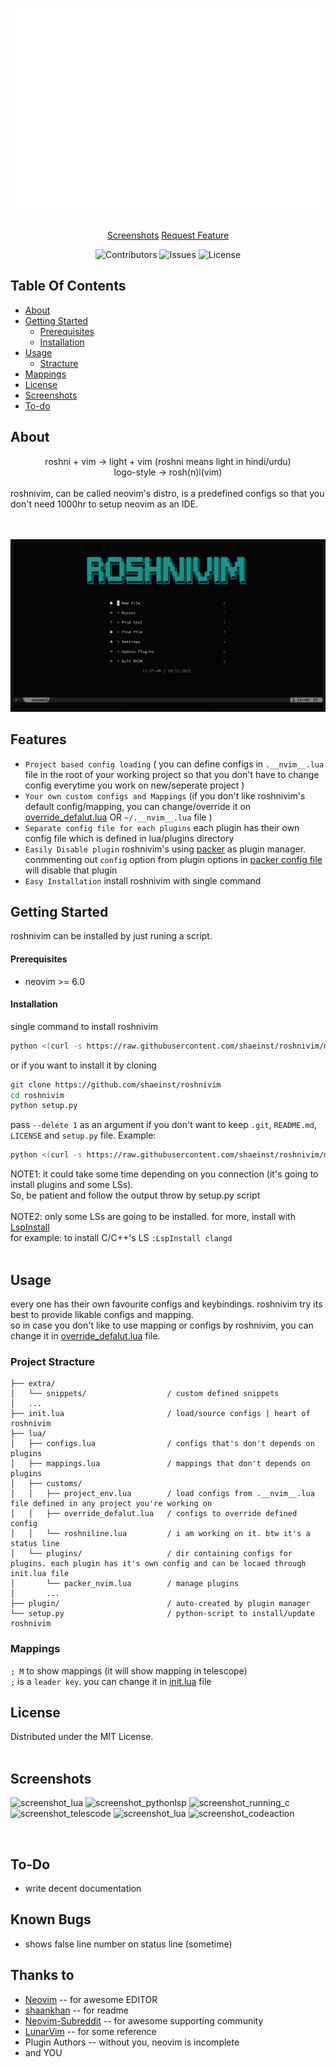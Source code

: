 <br/>
<p align="center">
  <a href="https://github.com/shaeinst/roshnivim">
    <img src="https://raw.githubusercontent.com/shaeinst/media/main/images/github-repositories/roshnivim/roshnivim_logo_transparent.png" alt="Logo" width="500" height="320">
  </a>
</p>

<br>

<div align="center" >
  <a href="https://github.com/shaeinst/roshnivim#screenshots">Screenshots</a>
  <a href="https://github.com/shaeinst/roshnivim/issues">Request Feature</a>

  ![Contributors](https://img.shields.io/github/contributors/shaeinst/roshnivim?color=dark-green) ![Issues](https://img.shields.io/github/issues/shaeinst/roshnivim) ![License](https://img.shields.io/github/license/shaeinst/roshnivim)
</div>



## Table Of Contents

* [About](#about)
* [Getting Started](#getting-started)
  * [Prerequisites](#prerequisites)
  * [Installation](#installation)
* [Usage](#usage)
  * [Stracture](#stracture-of-roshnivim)
* [Mappings](#mappings)
* [License](#license)
* [Screenshots](#screenshots)
* [To-do](#to-do)


## About
<div align="center"
  roshnivim ->  roshni + vim -> light + vim (roshni means light in hindi/urdu) <br>
  logo-style -> rosh(n)i(vim)  <br>
</div>
<br>
roshnivim, can be called neovim's distro, is a predefined configs so that you don't need 1000hr to setup neovim as an IDE. <br><br><br>

![screenshot_welcome](https://raw.githubusercontent.com/shaeinst/media/main/images/github-repositories/roshnivim/roshnivim-welcom.png)

## Features
- ```Project based config loading``` ( you can define configs in ```.__nvim__.lua``` file in the root of your working project so that you don't have to change config everytime you work on new/seperate project )
- ```Your own custom configs and Mappings``` (if you don't like roshnivim's default config/mapping, you can change/override it on [override_defalut.lua](https://github.com/shaeinst/roshnivim/blob/main/lua/customs/override_defalut.lua) OR ```~/.__nvim__.lua``` file )
- ```Separate config file for each plugins``` each plugin has their own config file which is defined in lua/plugins directory
- ```Easily Disable plugin``` roshnivim's using [packer](https://github.com/wbthomason/packer.nvim) as plugin manager. conmmenting out ```config``` option from plugin options in [packer config file](https://github.com/shaeinst/roshnivim/blob/main/lua/plugins/packer_nvim.lua) will disable that plugin
- ```Easy Installation``` install roshnivim with single command


## Getting Started
roshnivim can be installed by just runing a script.

#### Prerequisites

  * neovim >= 6.0

#### Installation

single command to install roshnivim
```bash
python <(curl -s https://raw.githubusercontent.com/shaeinst/roshnivim/main/setup.py)
```
or if you want to install it by cloning
```bash
git clone https://github.com/shaeinst/roshnivim
cd roshnivim
python setup.py
```
pass ```--delete 1``` as an argument if you don't want to keep ```.git```, ```README.md```, ```LICENSE``` and ```setup.py``` file.
Example:
```bash
python <(curl -s https://raw.githubusercontent.com/shaeinst/roshnivim/main/setup.py) --delete 1
```

NOTE1:
it could take some time depending on you connection (it's going to install plugins and some LSs).<br>
So, be patient and follow the output throw by setup.py script<br><br>
NOTE2:
only some LSs are going to be installed. for more, install with [LspInstall](https://github.com/williamboman/nvim-lsp-installer) <br>
for example: to install C/C++'s LS ``` :LspInstall clangd ```
<br><br>



## Usage
every one has their own favourite configs and keybindings. roshnivim try its best to provide likable configs and mapping.
<br>
so in case you don't like to use mapping or configs by roshnivim, you can change it in [override_defalut.lua](https://github.com/shaeinst/roshnivim/blob/main/lua/customs/override_defalut.lua) file. <br>

### Project Stracture
```
├── extra/
│   └── snippets/                  / custom defined snippets
│   ...
├── init.lua                       / load/source configs | heart of roshnivim
├── lua/
│   ├── configs.lua                / configs that's don't depends on plugins
│   ├── mappings.lua               / mappings that don't depends on plugins
│   ├── customs/
│   │   ├── project_env.lua        / load configs from .__nvim__.lua file defined in any project you're working on
│   │   ├── override_defalut.lua   / configs to override defined config
│   │   └── roshniline.lua         / i am working on it. btw it's a status line
│   └── plugins/                   / dir containing configs for plugins. each plugin has it's own config and can be locaed through init.lua file
│       └── packer_nvim.lua        / manage plugins
│       ...
├── plugin/                        / auto-created by plugin manager
└── setup.py                       / python-script to install/update roshnivim
```
### Mappings
``` ; M ``` to show mappings (it will show mapping in telescope) <br>
```;```     is a ```leader key```.   you can change it in [init.lua](https://github.com/shaeinst/roshnivim/blob/main/init.lua) file
<br>

## License
Distributed under the MIT License.
<br><br>

## Screenshots
   ![screenshot_lua](https://raw.githubusercontent.com/shaeinst/media/main/images/github-repositories/roshnivim/buff_and_nerdtree.png)
   ![screenshot_pythonlsp](https://raw.githubusercontent.com/shaeinst/media/main/images/github-repositories/roshnivim/python_lsp.png)
   ![screenshot_running_c](https://raw.githubusercontent.com/shaeinst/media/main/images/github-repositories/roshnivim/running_c.png)
   ![screenshot_telescode](https://raw.githubusercontent.com/shaeinst/media/main/images/github-repositories/roshnivim/telescope_as_fuzzy_finder.png)
   ![screenshot_lua](https://raw.githubusercontent.com/shaeinst/media/main/images/github-repositories/roshnivim/packer.png)
   ![screenshot_codeaction](https://raw.githubusercontent.com/shaeinst/media/main/images/github-repositories/roshnivim/codeaction_in_flutter_app.png)



<br>

## To-Do
- write decent documentation


## Known Bugs
- shows false line number on status line (sometime)


## Thanks to
- [Neovim](https://github.com/neovim/) -- for awesome EDITOR
- [shaankhan](https://readme.shaankhan.dev/) -- for readme
- [Neovim-Subreddit](https://www.reddit.com/r/neovim/) -- for awesome supporting community
- [LunarVim](https://github.com/LunarVim/LunarVim) -- for some reference
- Plugin Authors -- without you, neovim is incomplete
- and YOU
<br>
